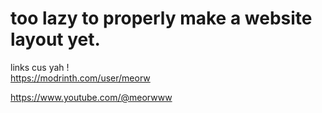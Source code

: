 # too lazy to properly make a website layout yet.

links cus yah !  
https://modrinth.com/user/meorw  

https://www.youtube.com/@meorwww  
